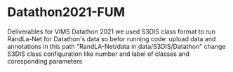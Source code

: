 # Datathon2021-FUM
Deliverables for VIMS Datathon 2021
we used S3DIS class format to run RandLa-Net for Datathon's data so befor running code:
upload data and annotations in this path "RandLA-Net/data in data/S3DIS/Datathon"
change S3DIS class configuration like number and label of classes and coresponding parameters
